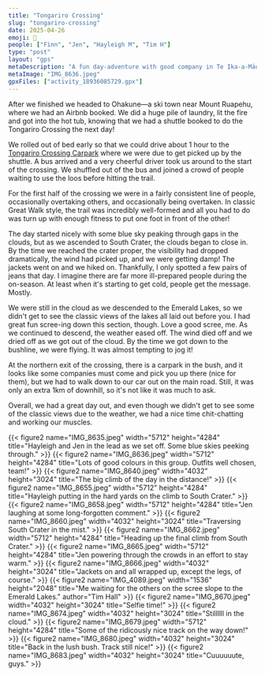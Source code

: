 ```yaml
---
title: "Tongariro Crossing"
slug: "tongariro-crossing"
date: 2025-04-26
emoji: 🥾
people: ["Finn", "Jen", "Hayleigh M", "Tim H"]
type: "post"
layout: "gps"
metaDescription: "A fun day-adventure with good company in Te Ika-a-Māui."
metaImage: "IMG_8636.jpeg"
gpxFiles: ["activity_18936085729.gpx"]
---
```


After we finished we headed to Ohakune—a ski town near Mount Ruapehu, where we had an Airbnb booked. We did a huge pile of laundry, lit the fire and got into the hot tub, knowing that we had a shuttle booked to do the Tongariro Crossing the next day!

We rolled out of bed early so that we could drive about 1 hour to the [Tongariro Crossing Carpark](https://maps.app.goo.gl/u68AYefrNhxF4fPx6) where we were due to get picked up by the shuttle. A bus arrived and a very cheerful driver took us around to the start of the crossing. We shuffled out of the bus and joined a crowd of people waiting to use the loos before hitting the trail.

For the first half of the crossing we were in a fairly consistent line of people, occasionally overtaking others, and occasionally being overtaken. In classic Great Walk style, the trail was incredibly well-formed and all you had to do was turn up with enough fitness to put one foot in front of the other!

The day started nicely with some blue sky peaking through gaps in the clouds, but as we ascended to South Crater, the clouds began to close in. By the time we reached the crater proper, the visibility had dropped dramatically, the wind had picked up, and we were getting damp! The jackets went on and we hiked on. Thankfully, I only spotted a few pairs of jeans that day. I imagine there are far more ill-prepared people during the on-season. At least when it's starting to get cold, people get the message. Mostly.

We were still in the cloud as we descended to the Emerald Lakes, so we didn't get to see the classic views of the lakes all laid out before you. I had great fun scree-ing down this section, though. Love a good scree, me. As we continued to descend, the weather eased off. The wind died off and we dried off as we got out of the cloud. By the time we got down to the bushline, we were flying. It was almost tempting to jog it!

At the northern exit of the crossing, there is a carpark in the bush, and it looks like some companies must come and pick you up there (nice for them), but we had to walk down to our car out on the main road. Still, it was only an extra 1km of downhill, so it's not like it was much to ask.

Overall, we had a great day out, and even though we didn't get to see some of the classic views due to the weather, we had a nice time chit-chatting and working our muscles.

<div class="grid">
{{< figure2 name="IMG_8635.jpeg" width="5712" height="4284" title="Hayleigh and Jen in the lead as we set off. Some blue skies peeking through." >}}
{{< figure2 name="IMG_8636.jpeg" width="5712" height="4284" title="Lots of good colours in this group. Outfits well chosen, team!" >}}
{{< figure2 name="IMG_8640.jpeg" width="4032" height="3024" title="The big climb of the day in the distance!" >}}
{{< figure2 name="IMG_8655.jpeg" width="5712" height="4284" title="Hayleigh putting in the hard yards on the climb to South Crater." >}}
{{< figure2 name="IMG_8658.jpeg" width="5712" height="4284" title="Jen laughing at some long-forgotten comment." >}}
{{< figure2 name="IMG_8660.jpeg" width="4032" height="3024" title="Traversing South Crater in the mist." >}}
{{< figure2 name="IMG_8662.jpeg" width="5712" height="4284" title="Heading up the final climb from South Crater." >}}
{{< figure2 name="IMG_8665.jpeg" width="5712" height="4284" title="Jen powering through the crowds in an effort to stay warm." >}}
{{< figure2 name="IMG_8666.jpeg" width="4032" height="3024" title="Jackets on and all wrapped up, except the legs, of course." >}}
{{< figure2 name="IMG_4089.jpeg" width="1536" height="2048" title="Me waiting for the others on the scree slope to the Emerald Lakes." author="Tim Hall" >}}
{{< figure2 name="IMG_8670.jpeg" width="4032" height="3024" title="Selfie time!" >}}
{{< figure2 name="IMG_8674.jpeg" width="4032" height="3024" title="Stillllll in the cloud." >}}
{{< figure2 name="IMG_8679.jpeg" width="5712" height="4284" title="Some of the ridicously nice track on the way down!" >}}
{{< figure2 name="IMG_8680.jpeg" width="4032" height="3024" title="Back in the lush bush. Track still nice!" >}}
{{< figure2 name="IMG_8683.jpeg" width="4032" height="3024" title="Cuuuuuute, guys." >}}
</div>
